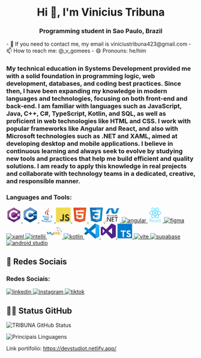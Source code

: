 <h1 align="center">Hi 👋, I'm Vinicius Tribuna</h1>
<h3 align="center">Programming student in Sao Paulo, Brazil</h3>
- 💬 If you need to contact me, my email is viniciustribuna423@gmail.com
- 📫 How to reach me: @_v_gomees
- 😄 Pronouns: he/him

### My technical education in Systems Development provided me with a solid foundation in programming logic, web development, databases, and coding best practices. Since then, I have been expanding my knowledge in modern languages and technologies, focusing on both front-end and back-end. I am familiar with languages such as JavaScript, Java, C++, C#, TypeScript, Kotlin, and SQL, as well as proficient in web technologies like HTML and CSS. I work with popular frameworks like Angular and React, and also with Microsoft technologies such as .NET and XAML, aimed at developing desktop and mobile applications. I believe in continuous learning and always seek to evolve by studying new tools and practices that help me build efficient and quality solutions. I am ready to apply this knowledge in real projects and collaborate with technology teams in a dedicated, creative, and responsible manner.

<h3 align="left">Languages and Tools:</h3>
<p align="left">
  <a href="https://learn.microsoft.com/en-us/dotnet/csharp/" target="_blank" rel="noreferrer">
    <img src="https://raw.githubusercontent.com/devicons/devicon/master/icons/csharp/csharp-original.svg" alt="csharp" width="40" height="40"/>
  </a>
  <a href="https://isocpp.org/" target="_blank" rel="noreferrer">
    <img src="https://raw.githubusercontent.com/devicons/devicon/master/icons/cplusplus/cplusplus-original.svg" alt="cplusplus" width="40" height="40"/>
  </a>
  <a href="https://www.java.com/" target="_blank" rel="noreferrer">
    <img src="https://raw.githubusercontent.com/devicons/devicon/master/icons/java/java-original.svg" alt="java" width="40" height="40"/>
  </a>
  <a href="https://developer.mozilla.org/en-US/docs/Web/JavaScript" target="_blank" rel="noreferrer">
    <img src="https://raw.githubusercontent.com/devicons/devicon/master/icons/javascript/javascript-original.svg" alt="javascript" width="40" height="40"/>
  </a>
  <a href="https://developer.mozilla.org/en-US/docs/Web/HTML" target="_blank" rel="noreferrer">
    <img src="https://raw.githubusercontent.com/devicons/devicon/master/icons/html5/html5-original.svg" alt="html" width="40" height="40"/>
  </a>
  <a href="https://developer.mozilla.org/en-US/docs/Web/CSS" target="_blank" rel="noreferrer">
    <img src="https://raw.githubusercontent.com/devicons/devicon/master/icons/css3/css3-original.svg" alt="css" width="40" height="40"/>
  </a>
  <a href="https://dotnet.microsoft.com/" target="_blank" rel="noreferrer">
    <img src="https://raw.githubusercontent.com/devicons/devicon/master/icons/dot-net/dot-net-original-wordmark.svg" alt="dotnet" width="40" height="40"/>
  </a>
  <a href="https://angular.io/" target="_blank" rel="noreferrer">
    <img src="https://angular.io/assets/images/logos/angular/angular.svg" alt="angular" width="40" height="40"/>
  </a>
  <a href="https://reactjs.org/" target="_blank" rel="noreferrer">
    <img src="https://raw.githubusercontent.com/devicons/devicon/master/icons/react/react-original-wordmark.svg" alt="react" width="40" height="40"/>
  </a>
  <a href="https://www.figma.com/" target="_blank" rel="noreferrer">
    <img src="https://www.vectorlogo.zone/logos/figma/figma-icon.svg" alt="figma" width="40" height="40"/>
  </a>
  <a href="https://learn.microsoft.com/en-us/dotnet/desktop/wpf/xaml/" target="_blank" rel="noreferrer">
    <img src="https://img.icons8.com/color/48/xaml.png" alt="xaml" width="40" height="40"/>
  </a>
  <a href="https://www.jetbrains.com/idea/" target="_blank" rel="noreferrer">
    <img src="https://resources.jetbrains.com/storage/products/intellij-idea/img/meta/intellij-idea_logo_300x300.png" alt="intellij" width="40" height="40"/>
  </a>
  <a href="https://www.mysql.com/" target="_blank" rel="noreferrer">
    <img src="https://raw.githubusercontent.com/devicons/devicon/master/icons/mysql/mysql-original-wordmark.svg" alt="mysql" width="40" height="40"/>
  </a>
  <a href="https://kotlinlang.org/" target="_blank" rel="noreferrer">
    <img src="https://www.vectorlogo.zone/logos/kotlinlang/kotlinlang-icon.svg" alt="kotlin" width="40" height="40"/>
  </a>
  <a href="https://code.visualstudio.com/" target="_blank" rel="noreferrer">
    <img src="https://raw.githubusercontent.com/devicons/devicon/master/icons/vscode/vscode-original.svg" alt="vscode" width="40" height="40"/>
  </a>
  <a href="https://visualstudio.microsoft.com/" target="_blank" rel="noreferrer">
    <img src="https://raw.githubusercontent.com/devicons/devicon/master/icons/visualstudio/visualstudio-plain.svg" alt="visualstudio" width="40" height="40"/>
  </a>
  <a href="https://www.typescriptlang.org/" target="_blank" rel="noreferrer">
    <img src="https://raw.githubusercontent.com/devicons/devicon/master/icons/typescript/typescript-original.svg" alt="typescript" width="40" height="40"/>
  </a>
  <a href="https://vitejs.dev/" target="_blank" rel="noreferrer">
    <img src="https://vitejs.dev/logo.svg" alt="vite" width="40" height="40"/>
  </a>
  <a href="https://supabase.com/" target="_blank" rel="noreferrer">
    <img src="https://www.vectorlogo.zone/logos/supabase/supabase-icon.svg" alt="supabase" width="40" height="40"/>
  </a>
  <a href="https://developer.android.com/studio" target="_blank" rel="noreferrer">
    <img src="https://developer.android.com/images/logos/android-studio.svg" alt="android studio" width="40" height="40"/>
  </a>
</p>

## 📱 Redes Sociais

<h3 align="left">Redes Sociais:</h3>
<p align="left">
  <a href="https://www.linkedin.com/in/vinicius-gomes-72290428b/" target="_blank">
    <img src="https://cdn.jsdelivr.net/gh/devicons/devicon/icons/linkedin/linkedin-original.svg" alt="linkedin" width="40" height="40"/>
  </a>
  <a href="https://www.instagram.com/_v_gomees?igsh=ZW95cThvcndjYXM5&utm_source=qr" target="_blank">
    <img src="https://cdn.jsdelivr.net/npm/simple-icons@v3/icons/instagram.svg" alt="instagram" width="40" height="40"/>
  </a>
  <a href="https://www.tiktok.com/@vinn1z_?_t=ZM-8yYrOW0XIwv&_r=1" target="_blank">
    <img src="https://cdn.jsdelivr.net/npm/simple-icons@v3/icons/tiktok.svg" alt="tiktok" width="40" height="40"/>
  </a>
</p>

## 👨‍💻 Status GitHub

![TRIBUNA GitHub Status](https://github-readme-stats.vercel.app/api?username=TRIBUNAA&show_icons=true&theme=dark)

![Principais Linguagens](https://github-readme-stats.vercel.app/api/top-langs/?username=TRIBUNAA&hide_progress=Compact)

Link portifolio:
https://devstudiot.netlify.app/

